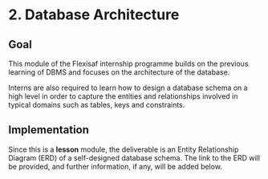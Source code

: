 # 2. Database Architecture

## Goal

This module of the Flexisaf internship programme builds on the previous learning of DBMS and focuses on the architecture of the database.

Interns are also required to learn how to design a database schema on a high level in order to capture the entities and relationships involved in typical domains such as tables, keys and constraints.

## Implementation

Since this is a **lesson** module, the deliverable is an Entity Relationship Diagram (ERD) of a self-designed database schema. The link to the ERD will be provided, and further information, if any, will be added below.
